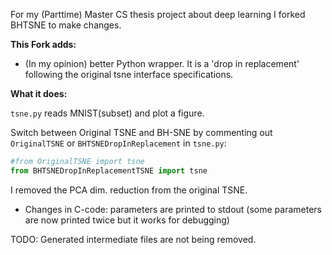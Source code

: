 For my (Parttime) Master CS thesis project about deep learning I forked BHTSNE to make changes.

**This Fork adds:**

- (In my opinion) better Python wrapper. It is a 'drop in replacement' following the original tsne interface specifications.

**What it does:**

`tsne.py` reads MNIST(subset) and plot a figure.

Switch between Original TSNE and BH-SNE by commenting out `OriginalTSNE` or `BHTSNEDropInReplacement` in `tsne.py`:

```python
#from OriginalTSNE import tsne
from BHTSNEDropInReplacementTSNE import tsne
```

I removed the PCA dim. reduction from the original TSNE. 

- Changes in C-code: parameters are printed to stdout (some parameters are now printed twice but it works for debugging)

TODO: Generated intermediate files are not being removed. 
